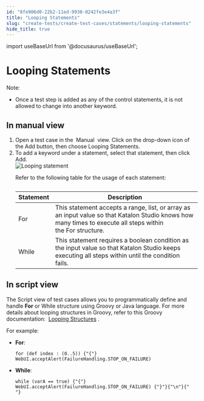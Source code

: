 ```yaml
---
id: "8fe906d0-22b2-11ed-9930-0242fe3e4a3f"
title: "Looping Statements"
slug: "create-tests/create-test-cases/statements/looping-statements"
hide_title: true
---
```

import useBaseUrl from '@docusaurus/useBaseUrl';


# <a id="concept-500" class="anchor_top_offset"/><a id="ariaid-title1" class="anchor_top_offset"/>Looping Statements

<div xmlns="http://www.w3.org/1999/xhtml" className="p"><div className="note note note_note"><span className="note__title">Note:</span> <ul className="ul"><li className="li"><p className="p">Once a test step is added as any of the control statements, it is not allowed to change into another keyword.</p></li></ul></div></div>

## <a id="task-4256" class="anchor_top_offset"/>In manual view

<ol xmlns="http://www.w3.org/1999/xhtml" className="ol steps"><li className="li step stepexpand"><span className="ph cmd">Open a test case in the&nbsp; <span className="ph uicontrol">Manual</span> &nbsp;view. Click on the drop-down icon of the <span className="ph uicontrol">Add</span> button, then choose <span className="ph uicontrol">Looping Statements</span>. </span></li><li className="li step stepexpand"><span className="ph cmd">To add a keyword under a statement, select that statement, then click <span className="ph uicontrol">Add</span>.</span><div className="itemgroup info"><img className="image" width={600} src={useBaseUrl("/8fd5a5e0-22b2-11ed-9930-0242fe3e4a3f.png")} alt="Looping statement" /><p className="p">Refer to the following table for the usage of each statement:</p><div className="p"><table className="table anchor_top_offset" id="task-4256__3b1aca45-a2b1-41ae-b153-ea6f48b7d618"><caption /><colgroup><col /><col /></colgroup><thead className="thead"><tr className><th className="entry anchor_top_offset" id="task-4256__3b1aca45-a2b1-41ae-b153-ea6f48b7d618__entry__1">Statement</th><th className="entry anchor_top_offset" id="task-4256__3b1aca45-a2b1-41ae-b153-ea6f48b7d618__entry__2">Description</th></tr></thead><tbody className="tbody"><tr className><td className="entry" headers="task-4256__3b1aca45-a2b1-41ae-b153-ea6f48b7d618__entry__1 task-4256__3b1aca45-a2b1-41ae-b153-ea6f48b7d618__entry__2 ">For</td><td className="entry" headers="task-4256__3b1aca45-a2b1-41ae-b153-ea6f48b7d618__entry__1 task-4256__3b1aca45-a2b1-41ae-b153-ea6f48b7d618__entry__2 ">This statement accepts a range, list, or array as an input value so that Katalon Studio knows how many times to execute all steps within the&nbsp;<span className="ph uicontrol">For</span>&nbsp;structure.</td></tr><tr className><td className="entry" headers="task-4256__3b1aca45-a2b1-41ae-b153-ea6f48b7d618__entry__1 task-4256__3b1aca45-a2b1-41ae-b153-ea6f48b7d618__entry__2 ">While</td><td className="entry" headers="task-4256__3b1aca45-a2b1-41ae-b153-ea6f48b7d618__entry__1 task-4256__3b1aca45-a2b1-41ae-b153-ea6f48b7d618__entry__2 ">This statement requires a boolean condition as the input value so that <span className="ph">Katalon Studio</span> keeps executing all steps within until the condition fails.</td></tr></tbody></table></div></div></li></ol> 

## <a id="task-308" class="anchor_top_offset"/>In script view

<section xmlns="http://www.w3.org/1999/xhtml" className="section context"><p className="p">The <span className="ph uicontrol">Script</span> view of test cases allows you to programmatically define and handle <strong className="ph b">For</strong> or <span className="ph uicontrol">While</span> structure using Groovy or Java language. For more details about looping structures in Groovy, refer to this Groovy documentation:&nbsp; <a className="xref j-external-link" href="http://groovy-lang.org/semantics.html#_looping_structures" target="_blank">Looping Structures</a> . </p></section> 
<div xmlns="http://www.w3.org/1999/xhtml" className="li step p"><span className="ph cmd">For example:</span><div className="itemgroup info"><ul className="ul"><li className="li"><p className="p"><strong className="ph b">For</strong>:</p><div className="p"><pre className="pre codeblock"><code>for (def index : (0..5)) {"{"} WebUI.acceptAlert(FailureHandling.STOP_ON_FAILURE)</code></pre></div></li></ul><div className="p"><ul className="ul"><li className="li"><p className="p"><strong className="ph b">While</strong>:</p><div className="p"><pre className="pre codeblock"><code>while (varA == true) {"{"} WebUI.acceptAlert(FailureHandling.STOP_ON_FAILURE) {"}"}{"\n"}{"            "}</code></pre></div></li></ul></div></div></div>

